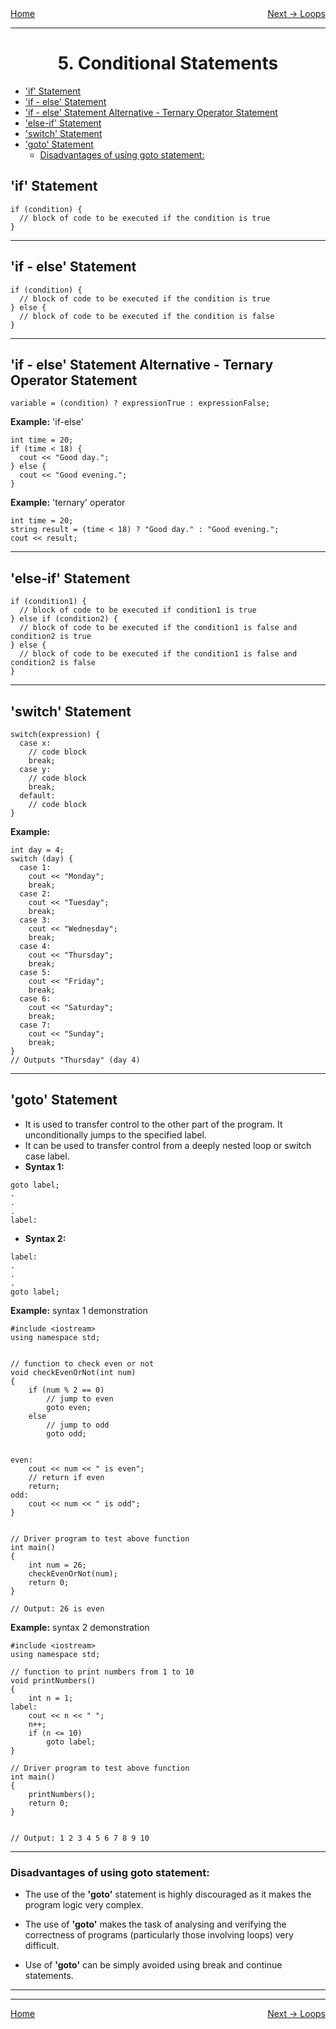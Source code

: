 <div style="display: flex; justify-content: space-between">
<a href="../C++.md">Home</a>
<br/>
<a href="./6. Loops - C++.md">Next -> Loops</a>
</div>

<hr/>

<h1 style = "text-align:center">5. Conditional Statements</h1>

- ['if' Statement](#if-statement)
- ['if - else' Statement](#if---else-statement)
- ['if - else' Statement Alternative - Ternary Operator Statement](#if---else-statement-alternative---ternary-operator-statement)
- ['else-if' Statement](#else-if-statement)
- ['switch' Statement](#switch-statement)
- ['goto' Statement](#goto-statement)
  - [Disadvantages of using goto statement:](#disadvantages-of-using-goto-statement)


## 'if' Statement
```
if (condition) {
  // block of code to be executed if the condition is true
}
```

<hr/>

## 'if - else' Statement
```
if (condition) {
  // block of code to be executed if the condition is true
} else {
  // block of code to be executed if the condition is false
}
```

<hr/>

## 'if - else' Statement Alternative - Ternary Operator Statement
```
variable = (condition) ? expressionTrue : expressionFalse;
```

**Example:** 'if-else'
```
int time = 20;
if (time < 18) {
  cout << "Good day.";
} else {
  cout << "Good evening.";
}
```
**Example:** 'ternary' operator
```
int time = 20;
string result = (time < 18) ? "Good day." : "Good evening.";
cout << result;
```

<hr/>

## 'else-if' Statement
```
if (condition1) {
  // block of code to be executed if condition1 is true
} else if (condition2) {
  // block of code to be executed if the condition1 is false and condition2 is true
} else {
  // block of code to be executed if the condition1 is false and condition2 is false
}
```

<hr/>

## 'switch' Statement
```
switch(expression) {
  case x:
    // code block
    break;
  case y:
    // code block
    break;
  default:
    // code block
}
```

**Example:**
```
int day = 4;
switch (day) {
  case 1:
    cout << "Monday";
    break;
  case 2:
    cout << "Tuesday";
    break;
  case 3:
    cout << "Wednesday";
    break;
  case 4:
    cout << "Thursday";
    break;
  case 5:
    cout << "Friday";
    break;
  case 6:
    cout << "Saturday";
    break;
  case 7:
    cout << "Sunday";
    break;
}
// Outputs "Thursday" (day 4)
```

<hr/>

## 'goto' Statement

- It is used to transfer control to the other part of the program. It unconditionally jumps to the specified label.
- It can be used to transfer control from a deeply nested loop or switch case label.
- **Syntax 1:**
```
goto label;
.
.
.
label:
```

- **Syntax 2:**
```
label:
.
.
.
goto label;
```

**Example:** syntax 1 demonstration
```
#include <iostream>
using namespace std;


// function to check even or not
void checkEvenOrNot(int num)
{
    if (num % 2 == 0)
        // jump to even
        goto even;
    else
        // jump to odd
        goto odd;


even:
    cout << num << " is even";
    // return if even
    return;
odd:
    cout << num << " is odd";
}


// Driver program to test above function
int main()
{
    int num = 26;
    checkEvenOrNot(num);
    return 0;
}

// Output: 26 is even

```

**Example:** syntax 2 demonstration
```
#include <iostream>
using namespace std;
 
// function to print numbers from 1 to 10
void printNumbers()
{
    int n = 1;
label:
    cout << n << " ";
    n++;
    if (n <= 10)
        goto label;
}
 
// Driver program to test above function
int main()
{
    printNumbers();
    return 0;
}


// Output: 1 2 3 4 5 6 7 8 9 10

```
<hr/>

### Disadvantages of using goto statement:

- The use of the **'goto'** statement is highly discouraged as it makes the program logic very complex.

- The use of **'goto'** makes the task of analysing and verifying the correctness of programs (particularly those involving loops) very difficult.

- Use of **'goto'** can be simply avoided using break and continue statements.

<hr/>


<hr/>

<div style="display: flex; justify-content: space-between">
<a href="../C++.md">Home</a>
<br/>
<a href="./6. Loops - C++.md">Next -> Loops</a>
</div>
